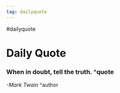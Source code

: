 ```yaml
---
tag: dailyquote
---
```


#dailyquote

# Daily Quote

### When in doubt, tell the truth. ^quote
*-Mark Twain* ^author
